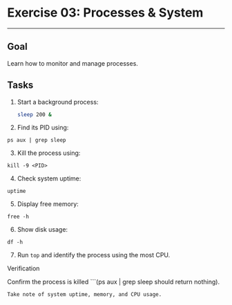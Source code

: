 # Exercise 03: Processes & System

----

## Goal
Learn how to monitor and manage processes.

## Tasks
1. Start a background process:
   ```bash
   sleep 200 &
   ```

2. Find its PID using:
```
ps aux | grep sleep
```

3. Kill the process using:
```
kill -9 <PID>
```

4. Check system uptime:
```
uptime
```

5. Display free memory:
```
free -h
```

6. Show disk usage:
```
df -h
```

7. Run `top` and identify the process using the most CPU.



Verification

Confirm the process is killed ```(ps aux | grep sleep should return nothing).
```
Take note of system uptime, memory, and CPU usage.

